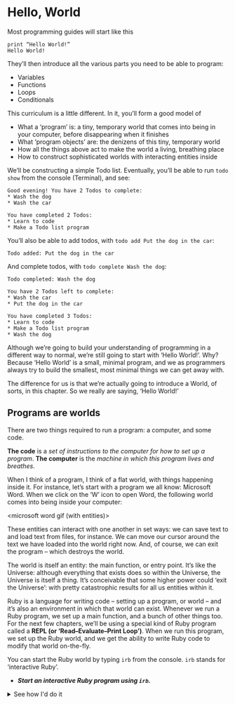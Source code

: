 # Hello, World

Most programming guides will start like this

```
print “Hello World!”
Hello World!
```

They’ll then introduce all the various parts you need to be able to program:

- Variables
- Functions
- Loops
- Conditionals

This curriculum is a little different. In it, you’ll form a good model of 

- What a ‘program’ is: a tiny, temporary world that comes into being in your computer, before disappearing when it finishes
- What ‘program objects’ are: the denizens of this tiny, temporary world
- How all the things above act to make the world a living, breathing place
- How to construct sophisticated worlds with interacting entities inside

We’ll be constructing a simple Todo list. Eventually, you’ll be able to run `todo show` from the console (Terminal), and see:

```
Good evening! You have 2 Todos to complete:
* Wash the dog
* Wash the car

You have completed 2 Todos:
* Learn to code
* Make a Todo list program
```

You’ll also be able to add todos, with `todo add Put the dog in the car`:

```
Todo added: Put the dog in the car
```

And complete todos, with `todo complete Wash the dog`:

```
Todo completed: Wash the dog

You have 2 Todos left to complete:
* Wash the car
* Put the dog in the car

You have completed 3 Todos:
* Learn to code
* Make a Todo list program
* Wash the dog
```

Although we’re going to build your understanding of programming in a different way to normal, we’re still going to start with ‘Hello World!’. Why? Because ‘Hello World’ is a small, minimal program, and we as programmers always try to build the smallest, most minimal things we can get away with.

The difference for us is that we’re actually going to introduce a World, of sorts, in this chapter. So we really are saying, ‘Hello World!’


## Programs are worlds

There are two things required to run a program: a computer, and some code.

<show both>

**The code** is a _set of instructions to the computer for how to set up a program_.
**The computer** is the _machine in which this program lives and breathes_.

When I think of a program, I think of a flat world, with things happening inside it. For instance, let’s start with a program we all know: Microsoft Word. When we click on the ‘W’ icon to open Word, the following world comes into being inside your computer:

<microsoft word gif (with entities)>

These entities can interact with one another in set ways: we can save text to and load text from files, for instance. We can move our cursor around the text we have loaded into the world right now. And, of course, we can exit the program – which destroys the world.

<microsoft word gif demonstrating interaction above>

The world is itself an entity: the main function, or entry point. It’s like the Universe: although everything that exists does so within the Universe, the Universe is itself a thing. It’s conceivable that some higher power could ‘exit the Universe’: with pretty catastrophic results for all us entities within it.

Ruby is a language for writing code – setting up a program, or world – and it’s also an environment in which that world can exist. Whenever we run a Ruby program, we set up a main function, and a bunch of other things too. For the next few chapters, we’ll be using a special kind of Ruby program called a **REPL (or ‘Read–Evaluate–Print Loop’)**. When we run this program, we set up the Ruby world, and we get the ability to write Ruby code to modify that world on-the-fly.

You can start the Ruby world by typing `irb` from the console. `irb` stands for ‘interactive Ruby’.

* _**Start an interactive Ruby program using `irb`.**_

<details>
  <summary>See how I'd do it</summary>
  <p>
    
```
$> irb
 > # you can type Ruby code here, and it’ll run instantly. :)
```
  </p>
</details>
<p></p>

